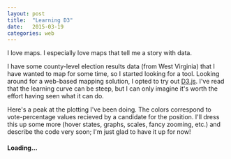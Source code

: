 ```yaml
---
layout: post
title:  "Learning D3"
date:   2015-03-19
categories: web
---
```


I love maps. I especially love maps that tell me a story with data.

I have some county-level election results data (from West Virginia) that I have wanted to map for some time, so I started looking for a tool.
Looking around for a web-based mapping solution, I opted to try out [D3.js][d3-site]. I've read that the learning curve can be steep, but I can only imagine it's worth the effort having seen what it can do. 

Here's a peak at the plotting I've been doing. The colors correspond to vote-percentage values recieved by a candidate for the position. I'll dress this up some more (hover states, graphs, scales, fancy zooming, etc.) and describe the code very soon; I'm just glad to have it up for now!

<script src="http://d3js.org/d3.v3.min.js"></script>
<script src="http://d3js.org/colorbrewer.v1.min.js"></script>
<script src="http://d3js.org/queue.v1.min.js"></script>

<script>

var width = 600,
    height = 600;

var percByCounty = d3.map();

//Define map projection
var projection = d3.geo.albers()
.translate([250,300])
.scale(8000)
.rotate([80.6531,0])
.center([0,38.7214]);

//Define path generator
var path = d3.geo.path().projection(projection);

var color = d3.scale.quantize()
    .range(colorbrewer.YlOrRd[9])
    .domain([0.005, 0.05]);

queue()
  .defer(d3.json, "/assets/d3/WVcounty.geojson")
  .defer(d3.csv, "/assets/d3/Moran12.csv", 
          function(d) { 
            percByCounty.set(d.CountyName, +d.Percentage); 
          }
        )
  .await(makeMyMap);

function makeMyMap(error, counties) {

  // remove the loading text
  d3.select('.loading').remove();

  //Create svg element in which to plot map
  var svg = d3.select("div#map")
    .append("svg")
    .attr("width", width)
    .attr("height", height);

  //Bind data and create one path per GeoJSON feature
  var plotter = svg.selectAll("path")
    .data(counties.features)
    .enter()
    .append("path")
    .attr("d", path)
    .style("stroke", "black")
    .style("fill", function(d) {
        // Get data value
        var value = percByCounty.get(d.properties.NAME);
        
        if (value) {
          //If value exists…
          return color(value);
        } else {
          //If value is undefined…
          return "#aaa";
        }
      });

};

</script>

<div id="map">
  <h4 class="loading">Loading...</h4>
</div>

[d3-site]:      http://d3js.org/